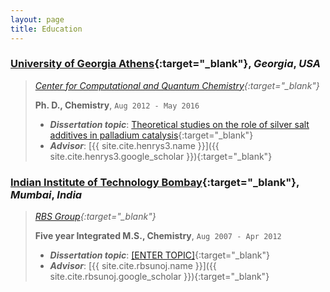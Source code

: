 ```yaml
---
layout: page
title: Education
---
```


### **[University of Georgia Athens](https://www.uga.edu/){:target="_blank"}**, *Georgia*, *USA*
> *[Center for Computational and Quantum Chemistry](https://www.ccqc.uga.edu/){:target="_blank"}*
> 
> **Ph. D., Chemistry**, `Aug 2012 - May 2016`
>
> * ***Dissertation topic***: [Theoretical studies on the role of silver salt additives in palladium catalysis](https://athenaeum.libs.uga.edu/handle/10724/35533){:target="_blank"}
> * ***Advisor***: [{{ site.cite.henrys3.name }}]({{ site.cite.henrys3.google_scholar }}){:target="_blank"}

### **[Indian Institute of Technology Bombay](http://www.iitb.ac.in/){:target="_blank"}**, *Mumbai*, *India*
> *[RBS Group](https://ether.chem.iitb.ac.in/~sunoj/index.html){:target="_blank"}*
>
> **Five year Integrated M.S., Chemistry**, `Aug 2007 - Apr 2012`
>
> * ***Dissertation topic***: [[ENTER TOPIC]](){:target="_blank"}
> * ***Advisor***: [{{ site.cite.rbsunoj.name }}]({{ site.cite.rbsunoj.google_scholar }}){:target="_blank"}
